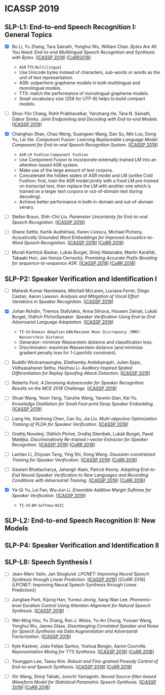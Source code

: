 # ICASSP 2019

## SLP-L1: End-to-end Speech Recognition I: General Topics

- [x] Bo Li, Yu Zhang, Tara Sainath, Yonghui Wu, William Chan. *Bytes Are All You Need: End-to-end Multilingual Speech Recognition and Synthesis with Bytes.* [[ICASSP 2019](https://ieeexplore.ieee.org/document/8682674)] [[CoRR2018](https://arxiv.org/abs/1811.09021)]
  - `ASR` `TTS` `Multilingual`
  - Use Unicode bytes instead of characters, sub-words or words as the unit of text representation.
  - ASR: outperform grapheme models in both multilingual and monolingual models.
  - TTS: match the performance of monolingual grapheme models.
  - Small vocabulary size (256 for UTF-8) helps to build compact models.

- [ ] Shuo-Yiin Chang, Rohit Prabhavalkar, Yanzhang He, Tara N. Sainath, Gabor Simko. *Joint Endpointing and Decoding with End-to-end Models.* [[ICASSP 2019](https://ieeexplore.ieee.org/document/8683109)]

- [x] Changhao Shan, Chao Weng, Guangsen Wang, Dan Su, Min Luo, Dong Yu, Lei Xie. *Component Fusion: Learning Replaceable Language Model Component for End-to-end Speech Recognition System.* [[ICASSP 2019](https://ieeexplore.ieee.org/document/8682490)]
  - `ASR` `LM Fushion` `Component Fushion`
  - Use Component Fusion to incorporate externally trained LM into an attention-based ASR system.
  - Make use of the large amount of text corpora.
  - Concatenate the hidden states of ASR model and LM (unlike Cold Fushion: first, train the ASR model jointly with a fixed LM pre-trained on transcript text, then replace the LM with another one which is trained on a larger text corpora or out-of-domain text during decoding).
  - Achieve better performance in both in-domain and out-of-domain senary.

- [ ] Stefan Braun, Shih-Chii Liu. *Parameter Uncertainty for End-to-end Speech Recognition.* [[ICASSP 2019](https://ieeexplore.ieee.org/document/8683066)]

- [ ] Shane Settle, Kartik Audhkhasi, Karen Livescu, Michael Picheny. *Acoustically Grounded Word Embeddings for Improved Acoustics-to-Word Speech Recognition.* [[ICASSP 2019](https://ieeexplore.ieee.org/document/8682903)] [[CoRR 2019](http://arxiv.org/abs/1903.12306)]

- [ ] Murali Karthick Baskar, Lukás Burget, Shinji Watanabe, Martin Karafiát, Takaaki Hori, Jan Honza Cernocký. *Promising Accurate Prefix Boosting for sequence-to-sequence ASR.* [[ICASSP 2019](https://ieeexplore.ieee.org/document/8682782)] [[CoRR 2018](http://arxiv.org/abs/1811.02770)]

## SLP-P2: Speaker Verification and Identification I

- [ ] Mahesh Kumar Nandwana, Mitchell McLaren, Luciana Ferrer, Diego Castan, Aaron Lawson. *Analysis and Mitigation of Vocal Effort Variations in Speaker Recognition.* [[ICASSP 2019](https://ieeexplore.ieee.org/document/8683881)]

- [x] Johan Rohdin, Themos Stafylakis, Anna Silnova, Hossein Zeinali, Lukáš Burget, Oldřich PlchotSpeaker. *Speaker Verification Using End-to-End Adversarial Language Adaptation.* [[ICASSP 2019](https://ieeexplore.ieee.org/document/8683616)]
  - `TI-SV` `Domain Adaption` `GAN` `Maximum Mean Discrepancy (MMD)` `Wasserstein Distance`
  - Generator: minimize Wasserstein distance and classification loss.
  - Discriminator: maximize Wasserstein distance (and minimize gradient penalty loss for 1-Lipschitz constraint).

- [ ] Buddhi Wickramasinghe, Eliathamby Ambikairajah, Julien Epps, Vidhyasaharan Sethu, Haizhou Li. *Auditory Inspired Spatial Differentiation for Replay Spoofing Attack Detection.* [[ICASSP 2019](https://ieeexplore.ieee.org/document/8683693)]

- [ ] Roberto Font. *A Denoising Autoencoder for Speaker Recognition. Results on the MCE 2018 Challenge.* [[ICASSP 2019](https://ieeexplore.ieee.org/document/8683525/)]

- [ ] Shuai Wang, Yexin Yang, Tianzhe Wang, Yanmin Qian, Kai Yu. *Knowledge Distillation for Small Foot-print Deep Speaker Embedding.* [[ICASSP 2019](https://ieeexplore.ieee.org/document/8683443/)]

- [ ] Liang He, Xianhong Chen, Can Xu, Jia Liu. *Multi-objective Optimization Training of PLDA for Speaker Verification.* [[ICASSP 2019](https://ieeexplore.ieee.org/document/8683295/)]

- [ ] Ondřej Novotný, Oldřich Plchot, Ondřej Glembek, Lukáš Burget, Pavel Matějka. *Discriminatively Re-trained i-vector Extractor for Speaker Recognition.* [[ICASSP 2019](https://ieeexplore.ieee.org/document/8682590/)] [[CoRR 2018](http://arxiv.org/abs/1810.13183)]

- [ ] Lantian Li, Zhiyuan Tang, Ying Shi, Dong Wang. *Gaussian-constrained Training for Speaker Verification.* [[ICASSP 2019](https://ieeexplore.ieee.org/document/8683245/)] [[CoRR 2018](http://arxiv.org/abs/1811.03258)]

- [ ] Gautam Bhattacharya, Jahangir Alam, Patrick Kenny. *Adapting End-to-End Neural Speaker Verification to New Languages and Recording Conditions with Adversarial Training.* [[ICASSP 2019](https://ieeexplore.ieee.org/document/8682611)] [[CoRR 2018](http://arxiv.org/abs/1811.03055)]

- [x] Ya-Qi Yu, Lei Fan, Wu-Jun Li. *Ensemble Additive Margin Softmax for Speaker Verification.* [[ICASSP 2019](https://ieeexplore.ieee.org/document/8683649)]
  - `TI-SV` `AM-Softmax` `HSIC`

## SLP-L2: End-to-end Speech Recognition II: New Models

## SLP-P4: Speaker Verification and Identification II

## SLP-L8: Speech Synthesis I

- [ ] Jean-Marc Valin, Jan Skoglund. *LPCNET: Improving Neural Speech Synthesis through Linear Prediction.* [[ICASSP 2019](https://ieeexplore.ieee.org/document/8682804/)] [[CoRR 2018](LPCNET: Improving Neural Speech Synthesis through Linear Prediction)]

- [ ] Jungbae Park, Kijong Han, Yuneui Jeong, Sang Wan Lee. *Phonemic-level Duration Control Using Attention Alignment for Natural Speech Synthesis.* [[ICASSP 2019](https://ieeexplore.ieee.org/document/8683827/)]

- [ ] Wei-Ning Hsu, Yu Zhang, Ron J. Weiss, Yu-An Chung, Yuxuan Wang, Yonghui Wu, James Glass. *Disentangling Correlated Speaker and Noise for Speech Synthesis via Data Augmentation and Adversarial Factorization.* [[ICASSP 2019](https://ieeexplore.ieee.org/document/8683561/)]

- [ ] Kyle Kastner, João Felipe Santos, Yoshua Bengio, Aaron Courville. *Representation Mixing for TTS Synthesis.* [[ICASSP 2019](https://ieeexplore.ieee.org/document/8682880/)] [[CoRR 2018](http://arxiv.org/abs/1811.07240)]

- [ ] Younggun Lee, Taesu Kim. *Robust and Fine-grained Prosody Control of End-to-end Speech Synthesis.* [[ICASSP 2019](https://ieeexplore.ieee.org/document/8683501/)] [[CoRR 2018](http://arxiv.org/abs/1811.02122)]

- [ ] Xin Wang, Shinji Takaki, Junichi Yamagishi. *Neural Source-filter-based Waveform Model for Statistical Parametric Speech Synthesis.* [[ICASSP 2019](https://ieeexplore.ieee.org/document/8682298/)] [[CoRR 2018](http://arxiv.org/abs/1810.11946)]
